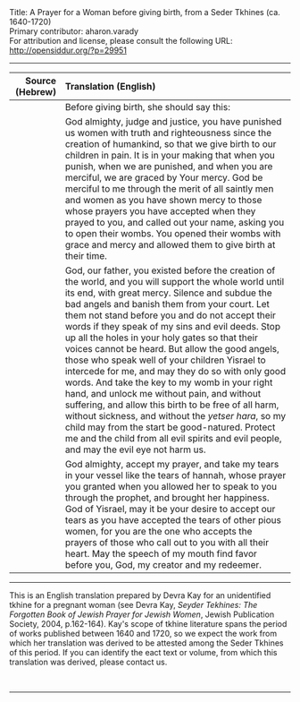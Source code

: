 <html>
<head></head>
<body>
Title: A Prayer for a Woman before giving birth, from a Seder Tkhines (ca. 1640-1720)<br />
Primary contributor: aharon.varady<br />
For attribution and license, please consult the following URL: <a href="http://opensiddur.org/?p=29951">http://opensiddur.org/?p=29951</a>
<p />
<hr />

<table style="width:100%;margin-left: auto;margin-right: auto;" class="draggable">
<thead><tr><th id="x" style="text-align: right;">Source (Hebrew)</th><th style="text-align: left;">Translation (English)</th></tr></thead>
<tbody>
<tr><td style="vertical-align:top;">
<div class="liturgy"><span lang="he">

</span></div></td>
 
<td style="vertical-align:top;">
<div class="english">
<span class="instruction">Before giving birth, she should say this:</span>
</div></td></tr>


<tr><td style="vertical-align:top;">
<div class="liturgy"><span lang="he">

</span></div></td>
 
<td style="vertical-align:top;">
<div class="english">
God almighty, judge and justice, you have punished us women with truth and righteousness since the creation of humankind, so that we give birth to our children in pain. It is in your making that when you punish, when we are punished, and when you are merciful, we are graced by Your mercy. God be merciful to me through the merit of all saintly men and women as you have shown mercy to those whose prayers you have accepted when they prayed to you, and called out your name, asking you to open their wombs. You opened their wombs with grace and mercy and allowed them to give birth at their time. 
</div></td></tr>


<tr><td style="vertical-align:top;">
<div class="liturgy"><span lang="he">

</span></div></td>
 
<td style="vertical-align:top;">
<div class="english">
God, our father, you existed before the creation of the world, and you will support the whole world until its end, with great mercy. Silence and subdue the bad angels and banish them from your court. Let them not stand before you and do not accept their words if they speak of my sins and evil deeds. Stop up all the holes in your holy gates so that their voices cannot be heard. But allow the good angels, those who speak well of your children Yisrael to intercede for me, and may they do so with only good words. And take the key to my womb in your right hand, and unlock me without pain, and without suffering, and allow this birth to be free of all harm, without sickness, and without the <em>yetser hara</em>, so my child may from the start be good-natured. Protect me and the child from all evil spirits and evil people, and may the evil eye not harm us. 
</div></td></tr>


<tr><td style="vertical-align:top;">
<div class="liturgy"><span lang="he">

</span></div></td>
 
<td style="vertical-align:top;">
<div class="english">
God almighty, accept my prayer, and take my tears in your vessel like the tears of hannah, whose prayer you granted when you allowed her to speak to you through the prophet, and brought her happiness. God of Yisrael, may it be your desire to accept our tears as you have accepted the tears of other pious women, for you are the one who accepts the prayers of those who call out to you with all their heart. May the speech of my mouth find favor before you, God, my creator and my redeemer.
</div></td></tr>
</tbody></table>

<hr />

This is an English translation prepared by Devra Kay for an unidentified tkhine for a pregnant woman (see Devra Kay, <Em>Seyder Tekhines: The Forgotten Book of Jewish Prayer for Jewish Women</em>, Jewish Publication Society, 2004, p.162-164). Kay's scope of tkhine literature spans the period of works published between 1640 and 1720, so we expect the work from which her translation was derived to be attested among the Seder Tkhines of this period. If you can identify the eact text or volume, from which this translation was derived, please contact us.

&nbsp;

<hr />

&nbsp;
</body>
</html>